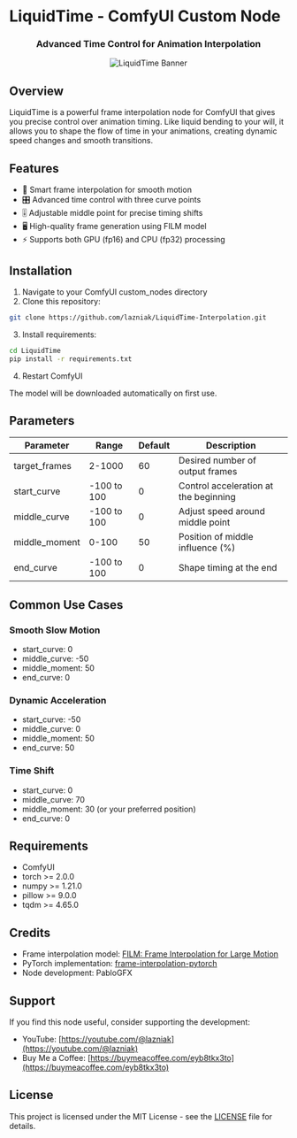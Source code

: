 # LiquidTime - ComfyUI Custom Node

<div align="center">
  <h3>Advanced Time Control for Animation Interpolation</h3>
  <img src="/api/placeholder/800/200" alt="LiquidTime Banner">
</div>

## Overview

LiquidTime is a powerful frame interpolation node for ComfyUI that gives you precise control over animation timing. Like liquid bending to your will, it allows you to shape the flow of time in your animations, creating dynamic speed changes and smooth transitions.

## Features

- 🎯 Smart frame interpolation for smooth motion
- 🎛️ Advanced time control with three curve points
- 🎚️ Adjustable middle point for precise timing shifts
- 🖥️ High-quality frame generation using FILM model
- ⚡ Supports both GPU (fp16) and CPU (fp32) processing

## Installation

1. Navigate to your ComfyUI custom_nodes directory
2. Clone this repository:
```bash
git clone https://github.com/lazniak/LiquidTime-Interpolation.git
```
3. Install requirements:
```bash
cd LiquidTime
pip install -r requirements.txt
```
4. Restart ComfyUI

The model will be downloaded automatically on first use.

## Parameters

| Parameter | Range | Default | Description |
|-----------|--------|---------|-------------|
| target_frames | 2-1000 | 60 | Desired number of output frames |
| start_curve | -100 to 100 | 0 | Control acceleration at the beginning |
| middle_curve | -100 to 100 | 0 | Adjust speed around middle point |
| middle_moment | 0-100 | 50 | Position of middle influence (%) |
| end_curve | -100 to 100 | 0 | Shape timing at the end |

## Common Use Cases

### Smooth Slow Motion
- start_curve: 0
- middle_curve: -50
- middle_moment: 50
- end_curve: 0

### Dynamic Acceleration
- start_curve: -50
- middle_curve: 0
- middle_moment: 50
- end_curve: 50

### Time Shift
- start_curve: 0
- middle_curve: 70
- middle_moment: 30 (or your preferred position)
- end_curve: 0

## Requirements
- ComfyUI
- torch >= 2.0.0
- numpy >= 1.21.0
- pillow >= 9.0.0
- tqdm >= 4.65.0

## Credits

- Frame interpolation model: [FILM: Frame Interpolation for Large Motion](https://github.com/google-research/frame-interpolation)
- PyTorch implementation: [frame-interpolation-pytorch](https://github.com/dajes/frame-interpolation-pytorch)
- Node development: PabloGFX

## Support

If you find this node useful, consider supporting the development:
- YouTube: [https://youtube.com/@lazniak](https://youtube.com/@lazniak)
- Buy Me a Coffee: [https://buymeacoffee.com/eyb8tkx3to](https://buymeacoffee.com/eyb8tkx3to)

## License

This project is licensed under the MIT License - see the [LICENSE](LICENSE) file for details.
